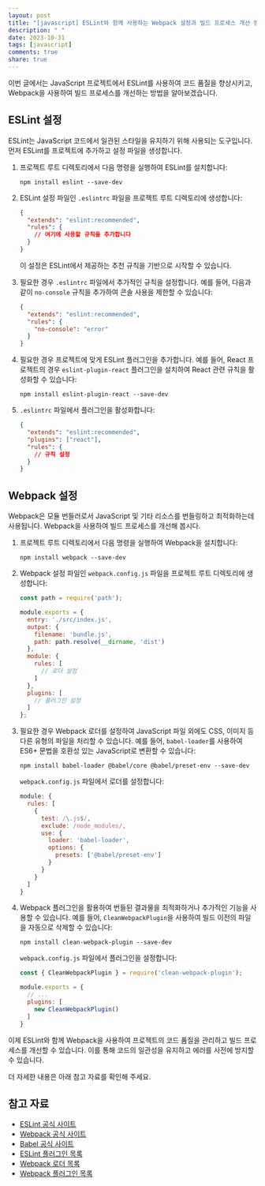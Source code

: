 ```yaml
---
layout: post
title: "[javascript] ESLint와 함께 사용하는 Webpack 설정과 빌드 프로세스 개선 방법"
description: " "
date: 2023-10-31
tags: [javascript]
comments: true
share: true
---
```


이번 글에서는 JavaScript 프로젝트에서 ESLint를 사용하여 코드 품질을 향상시키고, Webpack을 사용하여 빌드 프로세스를 개선하는 방법을 알아보겠습니다.

## ESLint 설정

ESLint는 JavaScript 코드에서 일관된 스타일을 유지하기 위해 사용되는 도구입니다. 먼저 ESLint를 프로젝트에 추가하고 설정 파일을 생성합니다.

1. 프로젝트 루트 디렉토리에서 다음 명령을 실행하여 ESLint를 설치합니다:
   ```shell
   npm install eslint --save-dev
   ```

2. ESLint 설정 파일인 `.eslintrc` 파일을 프로젝트 루트 디렉토리에 생성합니다:
   ```json
   {
     "extends": "eslint:recommended",
     "rules": {
       // 여기에 사용할 규칙을 추가합니다
     }
   }
   ```
   이 설정은 ESLint에서 제공하는 추천 규칙을 기반으로 시작할 수 있습니다.

3. 필요한 경우 `.eslintrc` 파일에서 추가적인 규칙을 설정합니다. 예를 들어, 다음과 같이 `no-console` 규칙을 추가하여 콘솔 사용을 제한할 수 있습니다:
   ```json
   {
     "extends": "eslint:recommended",
     "rules": {
       "no-console": "error"
     }
   }
   ```

4. 필요한 경우 프로젝트에 맞게 ESLint 플러그인을 추가합니다. 예를 들어, React 프로젝트의 경우 `eslint-plugin-react` 플러그인을 설치하여 React 관련 규칙을 활성화할 수 있습니다:
   ```shell
   npm install eslint-plugin-react --save-dev
   ```

5. `.eslintrc` 파일에서 플러그인을 활성화합니다:
   ```json
   {
     "extends": "eslint:recommended",
     "plugins": ["react"],
     "rules": {
       // 규칙 설정
     }
   }
   ```

## Webpack 설정

Webpack은 모듈 번들러로서 JavaScript 및 기타 리소스를 번들링하고 최적화하는데 사용됩니다. Webpack을 사용하여 빌드 프로세스를 개선해 봅시다.

1. 프로젝트 루트 디렉토리에서 다음 명령을 실행하여 Webpack을 설치합니다:
   ```shell
   npm install webpack --save-dev
   ```

2. Webpack 설정 파일인 `webpack.config.js` 파일을 프로젝트 루트 디렉토리에 생성합니다:
   ```javascript
   const path = require('path');

   module.exports = {
     entry: './src/index.js',
     output: {
       filename: 'bundle.js',
       path: path.resolve(__dirname, 'dist')
     },
     module: {
       rules: [
         // 로더 설정
       ]
     },
     plugins: [
       // 플러그인 설정
     ]
   };
   ```

3. 필요한 경우 Webpack 로더를 설정하여 JavaScript 파일 외에도 CSS, 이미지 등 다른 유형의 파일을 처리할 수 있습니다. 예를 들어, `babel-loader`를 사용하여 ES6+ 문법을 호환성 있는 JavaScript로 변환할 수 있습니다:
   ```shell
   npm install babel-loader @babel/core @babel/preset-env --save-dev
   ```
   `webpack.config.js` 파일에서 로더를 설정합니다:
   ```javascript
   module: {
     rules: [
       {
         test: /\.js$/,
         exclude: /node_modules/,
         use: {
           loader: 'babel-loader',
           options: {
             presets: ['@babel/preset-env']
           }
         }
       }
     ]
   }
   ```

4. Webpack 플러그인을 활용하여 번들된 결과물을 최적화하거나 추가적인 기능을 사용할 수 있습니다. 예를 들어, `CleanWebpackPlugin`을 사용하여 빌드 이전의 파일을 자동으로 삭제할 수 있습니다:
   ```shell
   npm install clean-webpack-plugin --save-dev
   ```
   `webpack.config.js` 파일에서 플러그인을 설정합니다:
   ```javascript
   const { CleanWebpackPlugin } = require('clean-webpack-plugin');

   module.exports = {
     // ...
     plugins: [
       new CleanWebpackPlugin()
     ]
   }
   ```

이제 ESLint와 함께 Webpack을 사용하여 프로젝트의 코드 품질을 관리하고 빌드 프로세스를 개선할 수 있습니다. 이를 통해 코드의 일관성을 유지하고 에러를 사전에 방지할 수 있습니다.

더 자세한 내용은 아래 참고 자료를 확인해 주세요.

## 참고 자료
- [ESLint 공식 사이트](https://eslint.org/)
- [Webpack 공식 사이트](https://webpack.js.org/)
- [Babel 공식 사이트](https://babeljs.io/)
- [ESLint 플러그인 목록](https://eslint.org/docs/user-guide/configuring/plugins)
- [Webpack 로더 목록](https://webpack.js.org/loaders/)
- [Webpack 플러그인 목록](https://webpack.js.org/plugins/)